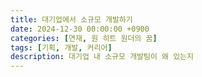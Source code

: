 ```yaml
---
title: 대기업에서 소규모 개발하기
date: 2024-12-30 00:00:00 +0900
categories: [연재, 원 히트 원더의 꿈]
tags: [기획, 개발, 커리어]
description: 대기업 내 소규모 개발팀이 왜 있는지
---
```


